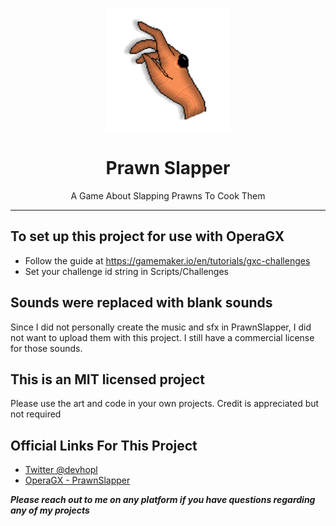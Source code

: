 <p align="center"><img src="https://raw.githubusercontent.com/DakotaOberon/PrawnSlapper/main/sprites/sHand/d817ab20-05fd-4a97-abe8-f359adb7773c.png" style="display:block; margin:auto; width:200px"></p>
<h1 align="center">Prawn Slapper</h1>

 <p align="center">A Game About Slapping Prawns To Cook Them</p>

---
## To set up this project for use with OperaGX
- Follow the guide at https://gamemaker.io/en/tutorials/gxc-challenges
- Set your challenge id string in Scripts/Challenges

## Sounds were replaced with blank sounds
Since I did not personally create the music and sfx in PrawnSlapper, I did not want to upload them with this project.
I still have a commercial license for those sounds.

## This is an MIT licensed project
Please use the art and code in your own projects. Credit is appreciated but not required

## Official Links For This Project
- [Twitter @devhopl](https://twitter.com/devhopl)
- [OperaGX - PrawnSlapper](https://gxc.gg/challenges/tyrc4c/prawn-slapper-points/sharedBy/c10d00e2-fe7c-4101-89c7-aefd1c1ed6dc)

***Please reach out to me on any platform if you have questions regarding any of my projects***
